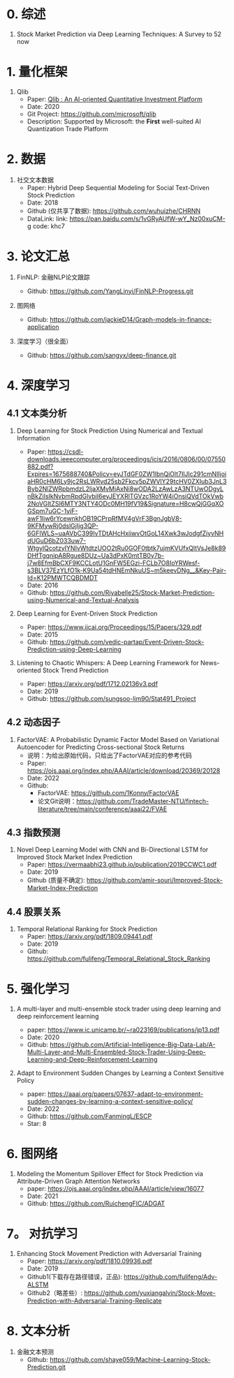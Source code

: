 # 0. 综述
1. Stock Market Prediction via Deep Learning Techniques: A Survey
to 52 now

# 1. 量化框架
1. Qlib 
   - Paper: [Qlib : An AI-oriented Quantitative Investment Platform](https://arxiv.org/pdf/2009.11189.pdf)   
   - Date: 2020
   - Git Project:  https://github.com/microsoft/qlib  
   - Description: Supported by Microsoft: the **First** well-suited AI Quantization Trade Platform

# 2. 数据
1. 社交文本数据
    - Paper: Hybrid Deep Sequential Modeling for Social Text-Driven Stock Prediction
    - Date: 2018
    - Github (仅共享了数据): https://github.com/wuhuizhe/CHRNN
    - DataLink: link: https://pan.baidu.com/s/1vGRyAUfW-wY_Nz00xuCM-g code: khc7

# 3. 论文汇总
1. FinNLP: 金融NLP论文跟踪
    - Github: https://github.com/YangLinyi/FinNLP-Progress.git

2. 图网络
    - Github: https://github.com/jackieD14/Graph-models-in-finance-application

3. 深度学习（很全面）
    - Github: https://github.com/sangyx/deep-finance.git

# 4. 深度学习
## 4.1 文本类分析
1. Deep Learning for Stock Prediction Using Numerical and Textual Information
    - Paper: https://csdl-downloads.ieeecomputer.org/proceedings/icis/2016/0806/00/07550882.pdf?Expires=1675688740&Policy=eyJTdGF0ZW1lbnQiOlt7IlJlc291cmNlIjoiaHR0cHM6Ly9jc2RsLWRvd25sb2Fkcy5pZWVlY29tcHV0ZXIub3JnL3Byb2NlZWRpbmdzL2ljaXMvMjAxNi8wODA2LzAwLzA3NTUwODgyLnBkZiIsIkNvbmRpdGlvbiI6eyJEYXRlTGVzc1RoYW4iOnsiQVdTOkVwb2NoVGltZSI6MTY3NTY4ODc0MH19fV19&Signature=H8cwQjGGqXOGSpm7uGC-1yiF-awF1liw6rYcewnkhOB19CPrpRfMV4gVrF3BgnJgbV8-9KFMywRj0dslGjIjg3QP-6GFIWLS~uaAVbC399IvTDtAHcHxiiwvOtGoL14Xwk3wJodgfZiyvNHdUGuD6bZ033uw7-WtgylQcotzyIYNIvWtdtzUOO2tRu0GOF0tbtk7ujmKVUfxQltVsJe8k89DHfTgqnipA8Rgue8DUz~Ua3dPxK0mtTB0y7b-j7w8EfmBbCXF9KCCLotU1GnFW5EGzi-FCLb7O8IoYRWesf-s3BLV37EzYLfO1k-K9Ua54tdHNEmNkuUS~m5keevDNg__&Key-Pair-Id=K12PMWTCQBDMDT
    - Date: 2016
    - Github: https://github.com/Riyabelle25/Stock-Market-Prediction-using-Numerical-and-Textual-Analysis 
 
2. Deep Learning for Event-Driven Stock Prediction
   - Paper: https://www.ijcai.org/Proceedings/15/Papers/329.pdf
   - Date: 2015
   - Github: https://github.com/vedic-partap/Event-Driven-Stock-Prediction-using-Deep-Learning
  
3. Listening to Chaotic Whispers: A Deep Learning Framework for News-oriented Stock Trend Prediction
    - Paper: https://arxiv.org/pdf/1712.02136v3.pdf
    - Date: 2019
    - Github: https://github.com/sungsoo-lim90/Stat491_Project
 
## 4.2 动态因子
1.  FactorVAE: A Probabilistic Dynamic Factor Model Based on Variational Autoencoder for Predicting Cross-sectional Stock Returns
    - 说明：为给出原始代码，只给出了FactorVAE对应的参考代码
    - Paper: https://ojs.aaai.org/index.php/AAAI/article/download/20369/20128
    - Date: 2022
    - Github: 
        - FactorVAE: https://github.com/1Konny/FactorVAE
        - 论文Git说明：https://github.com/TradeMaster-NTU/fintech-literature/tree/main/conference/aaai22/FVAE 
 
## 4.3 指数预测
1. Novel Deep Learning Model with CNN and Bi-Directional LSTM for Improved Stock Market Index Prediction
    - Paper:  https://vermaabhi23.github.io/publication/2019CCWC1.pdf
    - Date: 2019
    - Github (质量不确定): https://github.com/amir-souri/Improved-Stock-Market-Index-Prediction
 
## 4.4 股票关系
1. Temporal Relational Ranking for Stock Prediction
    - Paper: https://arxiv.org/pdf/1809.09441.pdf
    - Date: 2019
    - Github: https://github.com/fulifeng/Temporal_Relational_Stock_Ranking
 
# 5. 强化学习
1.  A multi-layer and multi-ensemble stock trader using deep learning and deep reinforcement learning
    - paper: https://www.ic.unicamp.br/~ra023169/publications/jp13.pdf
    - Date: 2020
    - Github: https://github.com/Artificial-Intelligence-Big-Data-Lab/A-Multi-Layer-and-Multi-Ensembled-Stock-Trader-Using-Deep-Learning-and-Deep-Reinforcement-Learning

2. Adapt to Environment Sudden Changes by Learning a Context Sensitive Policy
    - paper: https://aaai.org/papers/07637-adapt-to-environment-sudden-changes-by-learning-a-context-sensitive-policy/
    - Date: 2022
    - Github: https://github.com/FanmingL/ESCP
    - Star: 8

# 6. 图网络
1. Modeling the Momentum Spillover Effect for Stock Prediction via Attribute-Driven Graph Attention Networks
    - paper: https://ojs.aaai.org/index.php/AAAI/article/view/16077
    - Date: 2021
    - Github: https://github.com/RuichengFIC/ADGAT

# 7。 对抗学习
1. Enhancing Stock Movement Prediction with Adversarial Training
    - Paper: https://arxiv.org/pdf/1810.09936.pdf
    - Date: 2019
    - Github1(下载存在路径错误，正品): https://github.com/fulifeng/Adv-ALSTM
    - Github2（略差些）: https://github.com/yuxiangalvin/Stock-Move-Prediction-with-Adversarial-Training-Replicate

# 8. 文本分析
1. 金融文本预测
    - Github: https://github.com/shaye059/Machine-Learning-Stock-Prediction.git
